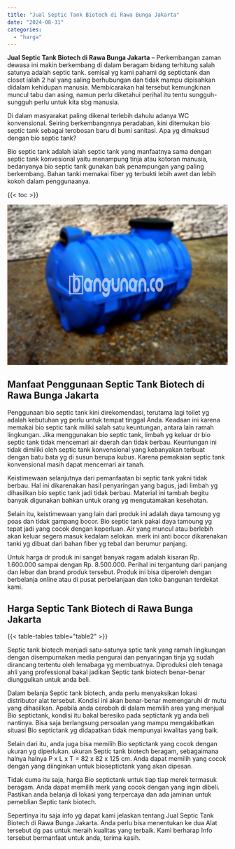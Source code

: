 ```yaml
---
title: "Jual Septic Tank Biotech di Rawa Bunga Jakarta"
date: "2024-08-31"
categories: 
  - "harga"
---
```


**Jual Septic Tank Biotech di Rawa Bunga Jakarta** – Perkembangan zaman dewasa ini makin berkembang di dalam beragam bidang terhitung salah satunya adalah septic tank. semisal yg kami pahami dg septictank dan closet ialah 2 hal yang saling berhubungan dan tidak mampu dipisahkan didalam kehidupan manusia. Membicarakan hal tersebut kemungkinan muncul tabu dan asing, namun perlu diketahui perihal itu tentu sungguh-sungguh perlu untuk kita sbg manusia.

Di dalam masyarakat paling dikenal terlebih dahulu adanya WC konvensional. Seiring berkembangnnya peradaban, kini ditemukan bio septic tank sebagai terobosan baru di bumi sanitasi. Apa yg dimaksud dengan bio septic tank?

Bio septic tank adalah ialah septic tank yang manfaatnya sama dengan septic tank konvesional yaitu menampung tinja atau kotoran manusia, bedanyanya bio septic tank gunakan bak penampungan yang paling berkembang. Bahan tanki memakai fiber yg terbukti lebih awet dan lebih kokoh dalam penggunaanya.

{{< toc >}}

![Jual Septic Tank Biotech di Rawa Bunga Jakarta](/images/jual-bio-septictank-08.png)

## Manfaat Penggunaan Septic Tank Biotech di Rawa Bunga Jakarta

Penggunaan bio septic tank kini direkomendasi, terutama lagi toilet yg adalah kebutuhan yg perlu untuk tempat tinggal Anda. Keadaan ini karena memakai bio septic tank miliki salah satu keuntungan, antara lain ramah lingkungan. Jika menggunakan bio septic tank, limbah yg keluar dr bio septic tank tidak mencemari air daerah dan tidak berbau. Keuntungan ini tidak dimiliki oleh septic tank konvensional yang kebanyakan terbuat dengan batu bata yg di susun berupa kubus. Karena pemakaian septic tank konvensional masih dapat mencemari air tanah.

Keistimewaan selanjutnya dari pemanfaatan bi septic tank yakni tidak berbau. Hal ini dikarenakan hasil penyaringan yang bagus, jadi limbah yg dihasilkan bio septic tank jadi tidak berbau. Material ini tambah begitu banyak digunakan bahkan untuk orang yg mengutamakan kesehatan.

Selain itu, keistimewaan yang lain dari produk ini adalah daya tamoung yg poas dan tidak gampang bocor. Bio septic tank pakai daya tamoung yg tepat jadi yang cocok dengan keperluan. Air yang muncul atau berlebih akan keluar segera masuk kedalam selokan. merk ini anti bocor dikarenakan tanki yg dibuat dari bahan fiber yg tebal dan berumur panjang.

Untuk harga dr produk ini sangat banyak ragam adalah kisaran Rp. 1.600.000 sampai dengan Rp. 8.500.000. Perihal ini tergantung dari panjang dan lebar dan brand produk tersebut. Produk ini bisa diperoleh dengan berbelanja online atau di pusat perbelanjaan dan toko bangunan terdekat kami.

## Harga Septic Tank Biotech di Rawa Bunga Jakarta

{{< table-tables table="table2" >}}

Septic tank biotech menjadi satu-satunya sptic tank yang ramah lingkungan dengan disempurnakan media pengurai dan penyaringan tinja yg sudah dirancang tertentu oleh lemabaga yg membuatnya. Diproduksi oleh tenaga ahli yang professional bakal jadikan Septic tank biotech benar-benar diunggulkan untuk anda beli.

Dalam belanja Septic tank biotech, anda perlu menyaksikan lokasi distributor alat tersebut. Kondisi ini akan benar-benar memengaruhi dr mutu yang dihasilkan. Apabila anda ceroboh di dalam memilih area yang menjual Bio septictank, kondisi itu bakal beresiko pada septictank yg anda beli nantinya. Bisa saja berlangsung persoalan yang mampu mengakibatkan situasi Bio septictank yg didapatkan tidak mempunyai kwalitas yang baik.

Selain dari itu, anda juga bisa memilih Bio septictank yang cocok dengan ukuran yg diperlukan. ukuran Septic tank biotech beragam, sebagaimana halnya halnya P x L x T = 82 x 82 x 125 cm. Anda dapat memilih yang cocok dengan yang diinginkan untuk bioseptictank yang akan dipesan.

Tidak cuma itu saja, harga Bio septictank untuk tiap tiap merek termasuk beragam. Anda dapat memilih merk yang cocok dengan yang ingin dibeli. Pastikan anda belanja di lokasi yang terpercaya dan ada jaminan untuk pemeblian Septic tank biotech.

Sepertinya itu saja info yg dapat kami jelaskan tentang Jual Septic Tank Biotech di Rawa Bunga Jakarta. Anda perlu bisa menentukan ke dua Alat tersebut dg pas untuk meraih kualitas yang terbaik. Kami berharap Info tersebut bermanfaat untuk anda, terima kasih.
